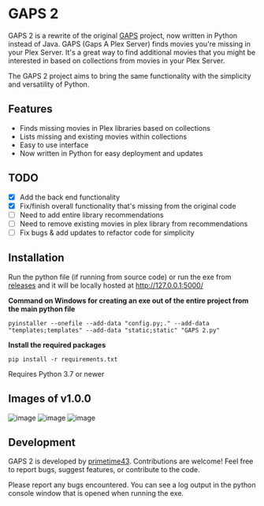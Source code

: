 # GAPS 2

GAPS 2 is a rewrite of the original [GAPS](https://github.com/JasonHHouse/gaps) project, now written in Python instead of Java. GAPS (Gaps A Plex Server) finds movies you're missing in your Plex Server. It's a great way to find additional movies that you might be interested in based on collections from movies in your Plex Server.

The GAPS 2 project aims to bring the same functionality with the simplicity and versatility of Python.

## Features

- Finds missing movies in Plex libraries based on collections
- Lists missing and existing movies within collections
- Easy to use interface
- Now written in Python for easy deployment and updates

## TODO

- [x] Add the back end functionality
- [x] Fix/finish overall functionality that's missing from the original code
- [ ] Need to add entire library recommendations
- [ ] Need to remove existing movies in plex library from recommendations
- [ ] Fix bugs & add updates to refactor code for simplicity

## Installation

Run the python file (if running from source code) or run the exe from [releases](https://github.com/primetime43/GAPS-2/releases) and it will be locally hosted at http://127.0.0.1:5000/

**Command on Windows for creating an exe out of the entire project from the main python file**
```
pyinstaller --onefile --add-data "config.py;." --add-data "templates;templates" --add-data "static;static" "GAPS 2.py"
```

**Install the required packages**
```
pip install -r requirements.txt
```

Requires Python 3.7 or newer

## Images of v1.0.0
![image](https://github.com/primetime43/GAPS-2/assets/12754111/a9ae50f3-5a9a-4f93-bfdb-a90b6783a47f)
![image](https://github.com/primetime43/GAPS-2/assets/12754111/4466e0bf-70be-4ab7-b5c5-02140c31cae9)
![image](https://github.com/primetime43/GAPS-2/assets/12754111/be56426e-7c5f-492a-a852-04e4fc076bd9)

## Development

GAPS 2 is developed by [primetime43](https://github.com/primetime43). Contributions are welcome! Feel free to report bugs, suggest features, or contribute to the code.

Please report any bugs encountered. You can see a log output in the python console window that is opened when running the exe.
